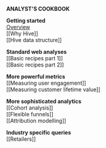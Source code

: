 **ANALYST'S COOKBOOK**

**Getting started**  
[Overview](Analysts-cookbook)  
[[Why Hive]]  
[[Hive data structure]]  

**Standard web analyses**  
[[Basic recipes part 1]]  
[[Basic recipes part 2]]  

**More powerful metrics**  
[[Measuring user engagement]]  
[[Measuring customer lifetime value]]  

**More sophisticated analytics**  
[[Cohort analysis]]  
[[Flexible funnels]]  
[[Attribution modelling]]  

**Industry specific queries**  
[[Retailers]]  
